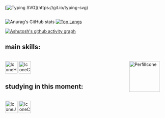 [![Typing SVG](https://readme-typing-svg.demolab.com?font=Nanum+Gothic+Coding&pause=1000&color=F0E68C&size=35&center=true&vCenter=true&width=1000&lines=Hi!+I'm+Hugo+Henrique!+;I'm+19+years+old!;I'm+from+S%C3%A3o+Paulo%2C+Brazil.)](https://git.io/typing-svg)

##

![Anurag's GitHub stats](https://github-readme-stats.vercel.app/api?username=ImHugoo&show_icons=true&bg_color=F0E682&icon_color=000000&text_color=000000&title_color=000000)
[![Top Langs](https://github-readme-stats.vercel.app/api/top-langs/?username=ImHugoo&layout=donut&bg_color=F0E682&icon_color=000000&text_color=000000&title_color=000000&)](https://github.com/anuraghazra/github-readme-stats)

[![Ashutosh's github activity graph](https://github-readme-activity-graph.vercel.app/graph?username=ImHugoo&bg_color=f0e68c&color=000000&line=000000&point=403d3d&area=true&hide_border=true)](https://github.com/ashutosh00710/github-readme-activity-graph)



## main skills:
<div style="display: inline_block"><br>
  <img align="center" alt="IconeHTML" height="40" wight="50" src="https://cdn.jsdelivr.net/gh/devicons/devicon/icons/html5/html5-original.svg">
  <img align="center" alt="IconeCSS" height="40" wight="50" src="https://cdn.jsdelivr.net/gh/devicons/devicon/icons/css3/css3-original.svg">
  <img align="right" alt="PerfilIcone" height="100" wight="100" src="https://i.ibb.co/LSL9kfN/perfil.png">
</div>


## studying in this moment:
<div style="display: inline_block"><br>
  <img align="center" alt="IconeJS" height="40" wight="50" src="https://cdn.jsdelivr.net/gh/devicons/devicon/icons/javascript/javascript-original.svg">
  <img align="center" alt="IconeCsharp" height="40" wight="50" src="https://cdn.jsdelivr.net/gh/devicons/devicon/icons/csharp/csharp-original.svg">
</div>


